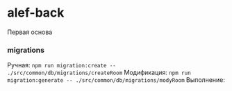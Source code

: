 # alef-back
Первая основа


### migrations
Ручная: `npm run migration:create -- ./src/common/db/migrations/createRoom`
Модификация: `npm run migration:generate -- ./src/common/db/migrations/modyRoom`
Выполнение: 

